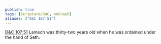 ```yaml
---
publish: true
tags: [Scripture/DaC, noGraph]
aliases: ["D&C 107:51"]
---
```

[D&C 107:51](https://churchofjesuschrist.org/study/scriptures/dc-testament/dc/107?lang=eng&id=p51#p51) Lamech was thirty-two years old when he was ordained under the hand of Seth.
